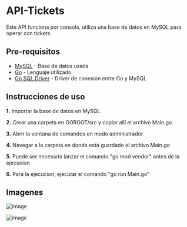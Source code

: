 # API-Tickets
Este API funciona por consola, utiliza una base de datos en MySQL para operar con tickets.

## Pre-requisitos
* [MySQL](https://www.mysql.com/) - Base de datos usada
* [Go](https://golang.org/) - Lenguaje utilizado
* [Go SQL Driver](https://github.com/go-sql-driver/mysql) - Driver de conexion entre Go y MySQL

## Instrucciones de uso
**1.** Importar la base de datos en MySQL

**2.** Crear una carpeta en GOROOT/src y copiar allí el archivo Main.go

**3.** Abrir la ventana de comandos en modo administrador

**4.** Navegar a la carpeta en donde está guardado el archivo Main.go

**5.** Puede ser necesario lanzar el comando "go mod vendor" antes de la ejecucion

**6.** Para la ejecucion, ejecutar el comando "go run Main.go"

## Imagenes

![image](https://user-images.githubusercontent.com/31392486/114825934-6f1bb080-9d8c-11eb-8df1-dbdfe8ca1875.png)

![image](https://user-images.githubusercontent.com/31392486/114826071-a5593000-9d8c-11eb-9295-a8c4a3b9e393.png)
